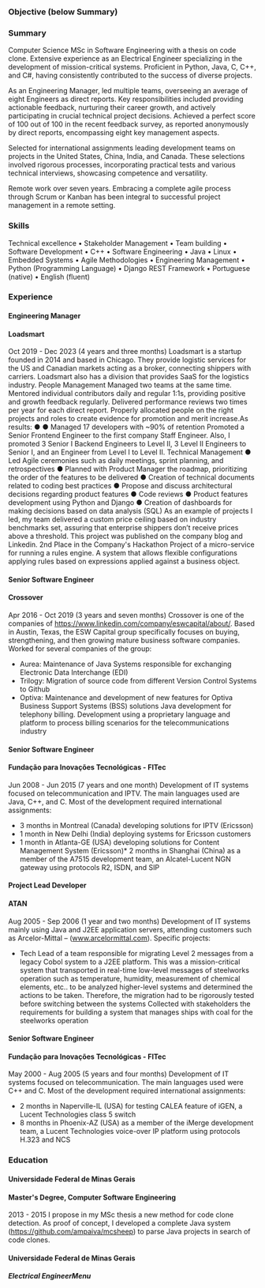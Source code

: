
### Objective (below Summary)
### Summary
Computer Science MSc in Software Engineering with a thesis on code clone. Extensive experience as
an Electrical Engineer specializing in the development of mission-critical systems. Proficient in Python,
Java, C, C++, and C#, having consistently contributed to the success of diverse projects.

As an Engineering Manager, led multiple teams, overseeing an average of eight Engineers as direct
reports. Key responsibilities included providing actionable feedback, nurturing their career growth, and
actively participating in crucial technical project decisions. Achieved a perfect score of 100 out of 100 in
the recent feedback survey, as reported anonymously by direct reports, encompassing eight key
management aspects.

Selected for international assignments leading development teams on projects in the United States,
China, India, and Canada. These selections involved rigorous processes, incorporating practical tests
and various technical interviews, showcasing competence and versatility.

Remote work over seven years. Embracing a complete agile process through Scrum or Kanban has
been integral to successful project management in a remote setting.

### Skills
Technical excellence • Stakeholder Management • Team building • Software Development •
C++ • Software Engineering • Java • Linux • Embedded Systems • Agile Methodologies •
Engineering Management • Python (Programming Language) • Django REST Framework •
Portuguese (native) • English (fluent)

### Experience
#### Engineering Manager
#### Loadsmart
Oct 2019 - Dec 2023 (4 years and three months)
Loadsmart is a startup founded in 2014 and based in Chicago. They provide logistic services for the US and
Canadian markets acting as a broker, connecting shippers with carriers. Loadsmart also has a division that
provides SaaS for the logistics industry.
People Management
Managed two teams at the same time. Mentored individual contributors daily and regular 1:1s, providing positive
and growth feedback regularly. Delivered performance reviews two times per year for each direct report. Properly
allocated people on the right projects and roles to create evidence for promotion and merit increase.As results:
●
●
Managed 17 developers with ~90% of retention
Promoted a Senior Frontend Engineer to the first company Staff Engineer. Also, I promoted 3 Senior I
Backend Engineers to Level II, 3 Level II Engineers to Senior I, and an Engineer from Level I to Level II.
Technical Management
● Led Agile ceremonies such as daily meetings, sprint planning, and retrospectives
● Planned with Product Manager the roadmap, prioritizing the order of the features to be delivered
● Creation of technical documents related to coding best practices
● Propose and discuss architectural decisions regarding product features
● Code reviews
● Product features development using Python and Django
● Creation of dashboards for making decisions based on data analysis (SQL)
As an example of projects I led, my team delivered a custom price ceiling based on industry benchmarks set,
assuring that enterprise shippers don’t receive prices above a threshold. This project was published on the
company blog and Linkedin.
2nd Place in the Company's Hackathon
Project of a micro-service for running a rules engine. A system that allows flexible configurations
applying rules based on expressions applied against a business object.
#### Senior Software Engineer

#### Crossover
Apr 2016 - Oct 2019 (3 years and seven months)
Crossover is one of the companies of https://www.linkedin.com/company/eswcapital/about/. Based in
Austin, Texas, the ESW Capital group specifically focuses on buying, strengthening, and then growing
mature business software companies.
Worked for several companies of the group:

* Aurea: Maintenance of Java Systems responsible for exchanging Electronic Data Interchange (EDI)
* Trilogy: Migration of source code from different Version Control Systems to Github
* Optiva: Maintenance and development of new features for Optiva Business Support Systems (BSS)
solutions Java development for telephony billing. Development using a proprietary language and platform
to process billing scenarios for the telecommunications industry

#### Senior Software Engineer
#### Fundação para Inovações Tecnológicas - FITec
Jun 2008 - Jun 2015 (7 years and one month)
Development of IT systems focused on telecommunication and IPTV. The main languages used are
Java, C++, and C.
Most of the development required international assignments:

* 3 months in Montreal (Canada) developing solutions for IPTV (Ericsson)
* 1 month in New Delhi (India) deploying systems for Ericsson customers
* 1 month in Atlanta-GE (USA) developing solutions for Content Management System (Ericsson)* 
2 months in Shanghai (China) as a member of the A7515 development team, an Alcatel-Lucent NGN
gateway using protocols R2, ISDN, and SIP

#### Project Lead Developer
#### ATAN
Aug 2005 - Sep 2006 (1 year and two months)
Development of IT systems mainly using Java and J2EE application servers,
attending customers such as Arcelor-Mittal – (www.arcelormittal.com).
Specific projects:
* Tech Lead of a team responsible for migrating Level 2 messages from a legacy Cobol system to
a J2EE platform. This was a mission-critical system that transported in real-time low-level
messages of steelworks operation such as temperature, humidity, measurement of chemical
elements, etc.. to be analyzed higher-level systems and determined the actions to be taken.
Therefore, the migration had to be rigorously tested before switching between the systems
Collected with stakeholders the requirements for building a system that manages ships with coal
for the steelworks operation
####  Senior Software Engineer
#### Fundação para Inovações Tecnológicas - FITec
May 2000 - Aug 2005 (5 years and four months)
Development of IT systems focused on telecommunication. The main languages used were C++ and C.
Most of the development required international assignments:


* 2 months in Naperville-IL (USA) for testing CALEA feature of iGEN, a Lucent Technologies class
5 switch
* 8 months in Phoenix-AZ (USA) as a member of the iMerge development team, a Lucent
Technologies voice-over IP platform using protocols H.323 and NCS
### Education
#### Universidade Federal de Minas Gerais
#### Master's Degree, Computer Software Engineering
2013 - 2015
I propose in my MSc thesis a new method for code clone detection. As proof of concept, I developed a
complete Java system (https://github.com/ampaiva/mcsheep) to parse Java projects in search of code
clones.
#### Universidade Federal de Minas Gerais
##### Electrical EngineerMenu